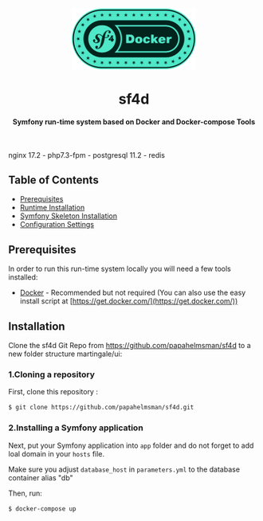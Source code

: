 <p align="center"><img src="docs/assets/img/head_logo.svg" width="250"></p>

<h1 style="text-align:center;">sf4d </h1>
<h4 style="text-align:center;">Symfony run-time system based on Docker and Docker-compose Tools</h4>
</br>

nginx 17.2 - php7.3-fpm - postgresql 11.2 - redis


## Table of Contents

 * [Prerequisites](#Prerequisites)
 * [Runtime Installation](#Installation)
 * [Symfony Skeleton Installation](#Installation)
 * [Configuration Settings](#Congif)

## Prerequisites

In order to run this run-time system locally you will need a few tools installed:

  * [Docker](https://www.docker.com/get-docker) - Recommended but not required (You can also use the easy install script at [https://get.docker.com/](https://get.docker.com/))


## Installation

Clone the sf4d Git Repo from https://github.com/papahelmsman/sf4d to a new folder structure martingale/ui:


### 1.Cloning a repository

First, clone this repository :

```bash
$ git clone https://github.com/papahelmsman/sf4d.git
```

### 2.Installing a Symfony application

Next, put your Symfony application into `app` folder and do not forget to add loal domain in your `hosts` file.

Make sure you adjust `database_host` in `parameters.yml` to the database container alias "db"

Then, run:

```bash
$ docker-compose up

